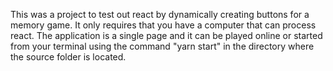 This was a project to test out react by dynamically creating buttons for a memory game.
It only requires that you have a computer that can process react.
The application is a single page and it can be played online or started from your terminal using the command "yarn start" in the directory where the source folder is located.
